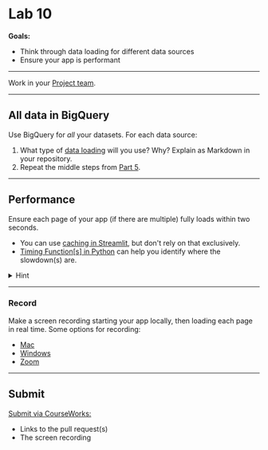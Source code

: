 # Lab 10

**Goals:**

- Think through data loading for different data sources
- Ensure your app is performant

---

Work in your [Project team](../docs/project_teams.csv).

---

## All data in BigQuery

Use BigQuery for _all_ your datasets. For each data source:

1. What type of [data loading](lab_08.md#data-loading) will you use? Why? Explain as Markdown in your repository.
1. Repeat the middle steps from [Part 5](../docs/project.md#part-5).

---

## Performance

Ensure each page of your app (if there are multiple) fully loads within two seconds.

- You can use [caching in Streamlit](https://docs.streamlit.io/develop/concepts/architecture/caching), but don't rely on that exclusively.
- [Timing Function[s] in Python](https://builtin.com/articles/timing-functions-python) can help you identify where the slowdown(s) are.

<details>
   <summary>Hint</summary>
   You may need to push logic/filtering from pandas to SQL to reduce the number of records that need to be loaded from the database by your app.
</details>

---

### Record

Make a screen recording starting your app locally, then loading each page in real time. Some options for recording:

- [Mac](https://support.apple.com/en-us/102618)
- [Windows](https://www.microsoft.com/en-us/windows/learning-center/how-to-record-screen-windows-11)
- [Zoom](https://support.zoom.com/hc/en/article?id=zm_kb&sysparm_article=KB0059856)

---

## Submit

[Submit via CourseWorks:](https://courseworks2.columbia.edu/courses/210480/assignments)

- Links to the pull request(s)
- The screen recording

